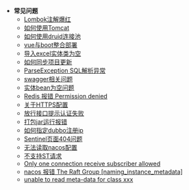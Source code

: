 <!-- _sidebar.md -->


* **常见问题**
  * [Lombok注解爆红](/questions/lombok.md)
  * [如何使用Tomcat](/questions/use_tomcat.md)
  * [如何使用druid连接池](/questions/use_druid.md)
  * [vue与boot整合部署](/questions/deploy_vue.md)
  * [导入excel实体类为空](/questions/import_excel.md)
  * [如何同步项目更新](/questions/synchronous_update.md)
  * [ParseException SQL解析异常](/questions/parse_exception.md)
  * [swagger相关问题](/questions/swagger.md)
  * [实体bean为空问题](/questions/bean_null.md)
  * [Redis 报错 Permission denied](/questions/permission_denied.md)
  * [关于HTTPS配置](/questions/https_config.md)
  * [放行接口提示认证失败](/questions/identify_fail.md)
  * [打包jar运行报错](/questions/jar_run_fail.md)
  * [如何指定dubbo注册ip](/questions/dubbo_ip.md)
  * [Sentinel页面404问题](/questions/sentinel_404.md)
  * [无法读取nacos配置](/questions/nacos_read_fail.md)
  * [不支持ST请求](/questions/st_not_support.md)
  * [Only one connection receive subscriber allowed](/questions/only_one_subscriber.md)
  * [nacos 报错 The Raft Group [naming_instance_metadata]](/questions/nacos_naming_instance_metadata.md)
  * [unable to read meta-data for class xxx](/questions/read_metadata.md)